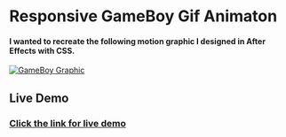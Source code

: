 # Responsive GameBoy Gif Animaton 
#### I wanted to recreate the following motion graphic I designed in After Effects with CSS.
<a href="https://codepen.io/Hitchhiker1998/pen/OJwOZrV" target="_blank" ><img alt="GameBoy Graphic" src="https://media2.giphy.com/media/v1.Y2lkPTc5MGI3NjExMDYxYzAwOWU2MzU1NmM0MTdhNGUxN2VjOWY0NDVlOTEyZmUyZjAwZCZlcD12MV9pbnRlcm5hbF9naWZzX2dpZklkJmN0PWc/Pz1VvOAZUxJZBDbSPZ/giphy.gif" /> </a>

## Live Demo
### [Click the link for live demo](https://codepen.io/Hitchhiker1998/pen/OJwOZrV)

